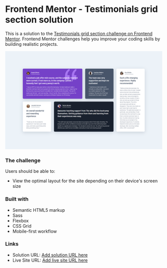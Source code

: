 # Frontend Mentor - Testimonials grid section solution

This is a solution to the [Testimonials grid section challenge on Frontend Mentor](https://www.frontendmentor.io/challenges/testimonials-grid-section-Nnw6J7Un7). Frontend Mentor challenges help you improve your coding skills by building realistic projects.

![Screenshot - Desktop](./design/Screenshot%20-%20desktop.png)

### The challenge

Users should be able to:

- View the optimal layout for the site depending on their device's screen size

### Built with

- Semantic HTML5 markup
- Sass
- Flexbox
- CSS Grid
- Mobile-first workflow

### Links

- Solution URL: [Add solution URL here](https://your-solution-url.com)
- Live Site URL: [Add live site URL here](https://your-live-site-url.com)
